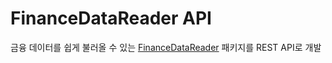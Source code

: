# FinanceDataReader API
금융 데이터를 쉽게 불러올 수 있는 [FinanceDataReader](https://github.com/FinanceData/FinanceDataReader) 패키지를 REST API로 개발

